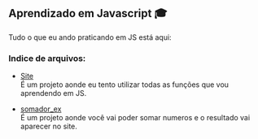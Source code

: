 ## Aprendizado em Javascript 🎓 
 Tudo o que eu ando praticando em JS está aqui:
 
### Indice de arquivos:
- [Site](https://github.com/fabiocf1/Aprendizado-em-Javascript/blob/main/Site.html)</br> 
É um projeto aonde eu tento utilizar todas as funções que vou aprendendo em JS.

- [somador_ex](https://github.com/fabiocf1/Aprendizado-em-Javascript/blob/main/somador_ex.html)</br>
É um projeto aonde você vai poder somar numeros e o resultado vai aparecer no site.
